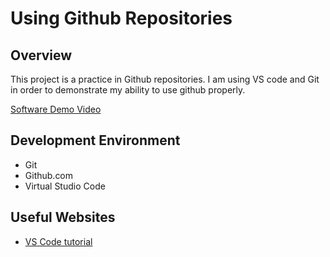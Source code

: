 # Using Github Repositories
## Overview

This project is a practice in Github repositories. I am using VS code and Git in order to demonstrate my ability to use github properly.


[Software Demo Video](http://youtube.link.goes.here)

## Development Environment

* Git
* Github.com
* Virtual Studio Code

## Useful Websites

* [VS Code tutorial](https://code.visualstudio.com/docs/editor/github)
